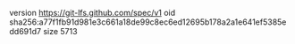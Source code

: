 version https://git-lfs.github.com/spec/v1
oid sha256:a77f1fb91d981e3c661a18de99c8ec6ed12695b178a2a1e641ef5385edd691d7
size 5713
